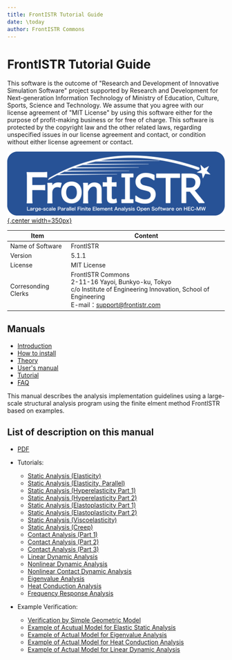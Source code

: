 ```yaml
---
title: FrontISTR Tutorial Guide
date: \today
author: FrontISTR Commons
---
```

<!-- 表記は FrontISTR ver. 0.0 で統一します -->
# FrontISTR Tutorial Guide

This software is the outcome of "Research and Development of Innovative Simulation Software" project supported by Research and Development for Next-generation Information Technology of Ministry of Education, Culture, Sports, Science and Technology. We assume that you agree with our license agreement of "MIT License" by using this software either for the purpose of profit-making business or for free of charge. This software is protected by the copyright law and the other related laws, regarding unspecified issues in our license agreement and contact, or condition without either license agreement or contact.

[![FrontISTR](../image/FrontISTR_logo.png){.center width=350px}](https://www.frontistr.com)

| Item                | Content                                                        |
|---------------------|----------------------------------------------------------------|
| Name of Software    | FrontISTR                                                      |
| Version             | 5.1.1                                                          |
| License             | MIT License                                                    |
| Corresonding Clerks | FrontISTR Commons<br>2-11-16 Yayoi, Bunkyo-ku, Tokyo<br>c/o Institute of Engineering Innovation, School of Engineering<br>E-mail：support@frontistr.com |

## Manuals

  - [Introduction](../intro/index.md)
  - [How to install](../install/index.md)
  - [Theory](../theory/index.md)
  - [User's manual](../analysis/index.md)
  - [Tutorial](../tutorial/index.md)
  - [FAQ](../faq/index.md)

<!-- ここまでテンプレート -->

This manual describes the analysis implementation guidelines using a large-scale structural analysis program using the finite elment method FrontISTR based on examples.

## List of description on this manual

- [PDF](tutorial_en.pdf)

- Tutorials:
    - [Static Analysis (Elasticity)](tutorial_01.md)
    - [Static Analysis (Elasticity, Parallel)](tutorial_02.md)
    - [Static Analysis (Hyperelasticity Part 1)](tutorial_03.md)
    - [Static Analysis (Hyperelasticity Part 2)](tutorial_04.md)
    - [Static Analysis (Elastoplasticity Part 1)](tutorial_05.md)
    - [Static Analysis (Elastoplasticity Part 2)](tutorial_06.md)
    - [Static Analysis (Viscoelasticity)](tutorial_07.md)
    - [Static Analysis (Creep)](tutorial_08.md)
    - [Contact Analysis (Part 1)](tutorial_09.md)
    - [Contact Analysis (Part 2)](tutorial_10.md)
    - [Contact Analysis (Part 3)](tutorial_11.md)
    - [Linear Dynamic Analysis](tutorial_12.md)
    - [Nonlinear Dynamic Analysis](tutorial_13.md)
    - [Nonlinear Contact Dynamic Analysis](tutorial_14.md)
    - [Eigenvalue Analysis](tutorial_15.md)
    - [Heat Conduction Analysis](tutorial_16.md)
    - [Frequency Response Analysis](tutorial_17.md)
- Example Verification:
    - [Verification by Simple Geometric Model](example_01.md)
    - [Example of Acutual Model for Elastic Static Analysis](example_02.md)
    - [Example of Actual Model for Eigenvalue Analysis](example_03.md)
    - [Example of Actual Model for Heat Conduction Analysis](example_04.md)
    - [Example of Actual Model for Linear Dynamic Analysis](example_05.md)


